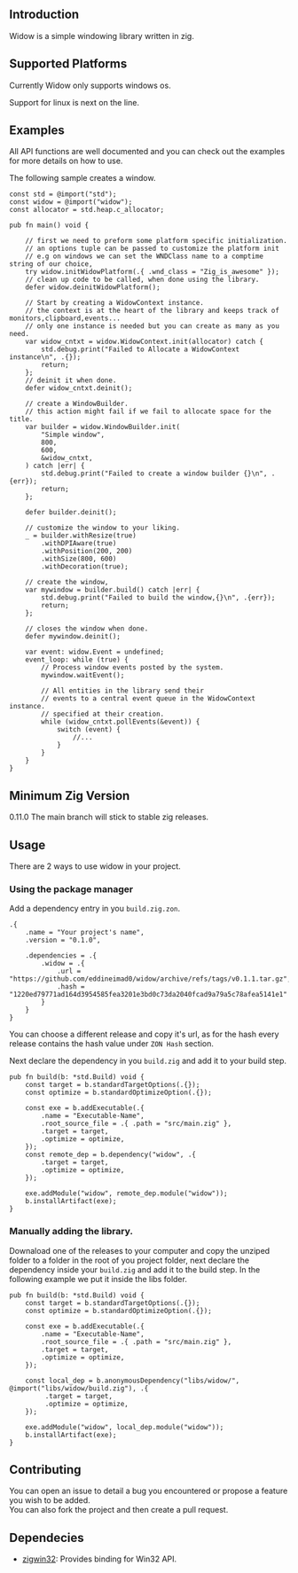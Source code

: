 ## Introduction

Widow is a simple windowing library written in zig.

## Supported Platforms

Currently Widow only supports windows os.

Support for linux is next on the line.

## Examples

All API functions are well documented and you can check out the examples for more details on how to use.

The following sample creates a window.

```zig
const std = @import("std");
const widow = @import("widow");
const allocator = std.heap.c_allocator;

pub fn main() void {

    // first we need to preform some platform specific initialization.
    // an options tuple can be passed to customize the platform init
    // e.g on windows we can set the WNDClass name to a comptime string of our choice,
    try widow.initWidowPlatform(.{ .wnd_class = "Zig_is_awesome" });
    // clean up code to be called, when done using the library.
    defer widow.deinitWidowPlatform();

    // Start by creating a WidowContext instance.
    // the context is at the heart of the library and keeps track of monitors,clipboard,events...
    // only one instance is needed but you can create as many as you need.
    var widow_cntxt = widow.WidowContext.init(allocator) catch {
        std.debug.print("Failed to Allocate a WidowContext instance\n", .{});
        return;
    };
    // deinit it when done.
    defer widow_cntxt.deinit();

    // create a WindowBuilder.
    // this action might fail if we fail to allocate space for the title.
    var builder = widow.WindowBuilder.init(
        "Simple window",
        800,
        600,
        &widow_cntxt,
    ) catch |err| {
        std.debug.print("Failed to create a window builder {}\n", .{err});
        return;
    };

    defer builder.deinit();

    // customize the window to your liking.
    _ = builder.withResize(true)
        .withDPIAware(true)
        .withPosition(200, 200)
        .withSize(800, 600)
        .withDecoration(true);

    // create the window,
    var mywindow = builder.build() catch |err| {
        std.debug.print("Failed to build the window,{}\n", .{err});
        return;
    };

    // closes the window when done.
    defer mywindow.deinit();

    var event: widow.Event = undefined;
    event_loop: while (true) {
        // Process window events posted by the system.
        mywindow.waitEvent();

        // All entities in the library send their
        // events to a central event queue in the WidowContext instance.
        // specified at their creation.
        while (widow_cntxt.pollEvents(&event)) {
            switch (event) {
                //...
            }
        }
    }
}
```

## Minimum Zig Version

0.11.0
The main branch will stick to stable zig releases.

## Usage
There are 2 ways to use widow in your project.
### Using the package manager
Add a dependency entry in you `build.zig.zon`.
```
.{
    .name = "Your project's name",
    .version = "0.1.0",

    .dependencies = .{
        .widow = .{
            .url = "https://github.com/eddineimad0/widow/archive/refs/tags/v0.1.1.tar.gz",
            .hash = "1220ed79771ad164d3954585fea3201e3bd0c73da2040fcad9a79a5c78afea5141e1"
        }
    }
}
```
You can choose a different release and copy it's url, as for the hash every release contains
the hash value under `ZON Hash` section.

Next declare the dependency in you `build.zig` and add it to your build step.
```zig
pub fn build(b: *std.Build) void {
    const target = b.standardTargetOptions(.{});
    const optimize = b.standardOptimizeOption(.{});

    const exe = b.addExecutable(.{
        .name = "Executable-Name",
        .root_source_file = .{ .path = "src/main.zig" },
        .target = target,
        .optimize = optimize,
    });
    const remote_dep = b.dependency("widow", .{
        .target = target,
        .optimize = optimize,
    });

    exe.addModule("widow", remote_dep.module("widow"));
    b.installArtifact(exe);
}
```
### Manually adding the library.
Downaload one of the releases to your computer and copy the unziped folder
to a folder in the root of you project folder, next declare the dependency
inside your `build.zig` and add it to the build step.
In the following example we put it inside the libs folder.
```zig
pub fn build(b: *std.Build) void {
    const target = b.standardTargetOptions(.{});
    const optimize = b.standardOptimizeOption(.{});

    const exe = b.addExecutable(.{
        .name = "Executable-Name",
        .root_source_file = .{ .path = "src/main.zig" },
        .target = target,
        .optimize = optimize,
    });

    const local_dep = b.anonymousDependency("libs/widow/", @import("libs/widow/build.zig"), .{
         .target = target,
         .optimize = optimize,
    });

    exe.addModule("widow", local_dep.module("widow"));
    b.installArtifact(exe);
}
```


## Contributing

You can open an issue to detail a bug you encountered or propose a feature you wish to be added.  
You can also fork the project and then create a pull request.

## Dependecies

- [zigwin32](https://github.com/marlersoft/zigwin32): Provides binding for Win32 API.

